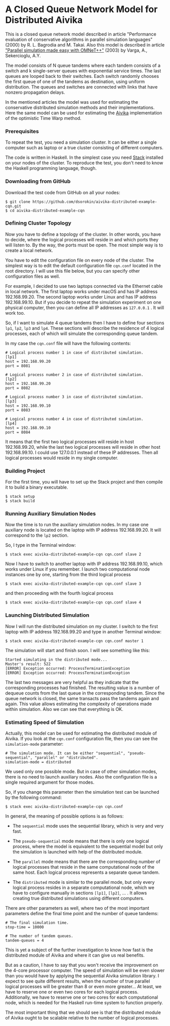 
# A Closed Queue Network Model for Distributed Aivika

This is a closed queue network model described in article "Performance evaluation of conservative algorithms in parallel simulation languages" (2000) by R. L. Bagrodia and M. Takai. Also this model is described in article ["Parallel simulation made easy with OMNeT++"](https://www.semanticscholar.org/paper/Parallel-Simulation-Made-Easy-With-OMNeT%2B%2B-Varga/fe5a96d4ca8125e407214d5195c45a65fc543a6d?tab=abstract) (2003) by Varga, A., Sekercioglu, A.Y.

The model consists of N queue tandems where each tandem consists of a switch and k single-server queues with exponential service times. The last queues are looped back to their switches. Each switch randomly chooses the first queue of one of the tandems as destination, using uniform distribution. The queues and switches are connected with links that have nonzero propagation delays. 

In the mentioned articles the model was used for estimating the conservative distributed simulation methods and their implementations. Here the same model can be used for estimating the [Aivika](http://hackage.haskell.org/package/aivika-distributed) implementation of the optimistic Time Warp method.

### Prerequisites

To repeat the test, you need a simulation cluster. It can be either a single computer such as laptop or a true cluster consisting of different computers.

The code is written in Haskell. In the simplest case you need [Stack](http://docs.haskellstack.org/) installed on your nodes of the cluster. To reproduce the test, you don't need to know the Haskell programming language, though.

### Downloading from GitHub

Download the test code from GitHub on all your nodes:

```
$ git clone https://github.com/dsorokin/aivika-distributed-example-cqn.git
$ cd aivika-distributed-example-cqn
```

### Defining Cluster Topology

Now you have to define a topology of the cluster. In other words, you have to decide, where the logical processes will reside in and which ports they will listen to. By the way, the ports must be open. The most simple way is to create a local network.

You have to edit the configuration file on every node of the cluster. The simplest way is to edit the default configuration file `cqn.conf` located in the root directory. I will use this file below, but you can specify other configuration files as well.

For example, I decided to use two laptops connected via the Ethernet cable in local network. The first laptop works under macOS and has IP address 192.168.99.20. The second laptop works under Linux and has IP address 192.168.99.10. But if you decide to repeat the simulation experiment on one physical computer, then you can define all IP addresses as `127.0.0.1` . It will work too.

So, if I want to simulate 4 queue tandems then I have to define four sections `lp1`, `lp2`, `lp3` and `lp4`. These sections will describe the residence of 4 logical processes, each of which will simulate the corresponding queue tandem.

In my case the `cqn.conf` file will have the following contents:

```
# Logical process number 1 in case of distributed simulation.
[lp1]
host = 192.168.99.20
port = 8081

# Logical process number 2 in case of distributed simulation.
[lp2]
host = 192.168.99.20
port = 8082

# Logical process number 3 in case of distributed simulation.
[lp3]
host = 192.168.99.10
port = 8083

# Logical process number 4 in case of distributed simulation.
[lp4]
host = 192.168.99.10
port = 8084
```

It means that the first two logical processes will reside in host 192.168.99.20, while the last two logical processes will reside in other host 192.168.99.10. I could use 127.0.0.1 instead of these IP addresses. Then all logical processes would reside in my single computer.

### Building Project

For the first time, you will have to set up the Stack project and then compile it to build a binary executable.

```
$ stack setup
$ stack build
```

### Running Auxiliary Simulation Nodes

Now the time is to run the auxiliary simulation nodes. In my case one auxiliary node is located on the laptop with IP address 192.168.99.20. It will correspond to the `lp2` section.

So, I type in the Terminal window:

`$ stack exec aivika-distributed-example-cqn cqn.conf slave 2`

Now I have to switch to another laptop with IP address 192.168.99.10, which works under Linux if you remember. I launch two computational node instances one by one, starting from the third logical process

`$ stack exec aivika-distributed-example-cqn cqn.conf slave 3`

and then proceeding with the fourth logical process

`$ stack exec aivika-distributed-example-cqn cqn.conf slave 4`

### Launching Distributed Simulation

Now I will run the distributed simulation on my cluster. I switch to the first laptop with IP address 192.168.99.20 and type in another Terminal window:

`$ stack exec aivika-distributed-example-cqn cqn.conf master 1`

The simulation will start and finish soon. I will see something like this: 

```
Started simulating in the distributed mode...
Master's result: 522
[ERROR] Exception occurred: ProcessTerminationException
[ERROR] Exception occurred: ProcessTerminationException
```

The last two messages are very helpful as they indicate that the corresponding processes had finished. The resulting value is a number of dequeue counts from the last queue in the corresponding tandem. Since the queue network is closed, the same transacts pass the tandems again and again. This value allows estimating the complexity of operations made within simulation. Also we can see that everything is OK.

### Estimating Speed of Simulation

Actually, this model can be used for estimating the distributed module of Aivika. If you look at the `cqn.conf` configuration file, then you can see the `simulation-mode` parameter:

```
# The simulation mode. It can be either "sequential", "pseudo-sequential", "parallel" or "distributed".
simulation-mode = distributed
```

We used only one possible mode. But in case of other simulation modes, there is no need to launch auxiliary nodes. Also the configuration file is a single required argument for those modes.

So, if you change this parameter then the simulation test can be launched by the following command:

`$ stack exec aivika-distributed-example-cqn cqn.conf`

In general, the meaning of possible options is as follows:

- The `sequential` mode uses the sequential library, which is very and very fast.

- The `pseudo-sequential` mode means that there is only one logical process, where the model is equivalent to the sequential model but only the simulation is launched with help of the distributed module.

- The `parallel` mode means that there are the corresponding number of logical processes that reside in the same computational node of the same host. Each logical process represents a separate queue tandem.

- The `distributed` mode is similar to the parallel mode, but only every logical process resides in a separate computational node, which we have to configure manually in sections `[lp1]`, `[lp2]`, ... . It allows creating true distributed simulations using different computers.

There are other parameters as well, where two of the most important parameters define the final time point and the number of queue tandems:

```
# The final simulation time.
stop-time = 10000

# The number of tandem queues.
tandem-queues = 4
```

This is yet a subject of the further investigation to know how fast is the distributed module of Aivika and where it can give us real benefits. 

But as a caution, I have to say that you won't receive the improvement on the 4-core processor computer. The speed of simulation will be even slower than you would have by applying the sequential Aivika simulation library. I expect to see quite different results, when the number of true parallel logical processes will be greater than 8 or even more greater... At least, we have to reserve one or even two cores for each logical process. Additionally, we have to reserve one or two cores for each computational node, which is needed for the Haskell run-time system to function properly.

The most important thing that we should see is that the distributed module of Aivika ought to be scalable relative to the number of logical processes.
